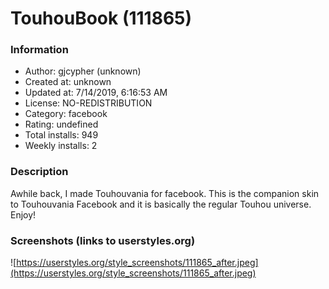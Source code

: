 # TouhouBook (111865)

### Information
- Author: gjcypher (unknown)
- Created at: unknown
- Updated at: 7/14/2019, 6:16:53 AM
- License: NO-REDISTRIBUTION
- Category: facebook
- Rating: undefined
- Total installs: 949
- Weekly installs: 2


### Description
Awhile back, I made Touhouvania for facebook.  This is the companion skin to Touhouvania Facebook and it is basically the regular Touhou universe.  Enjoy!


### Screenshots (links to userstyles.org)
![https://userstyles.org/style_screenshots/111865_after.jpeg](https://userstyles.org/style_screenshots/111865_after.jpeg)



